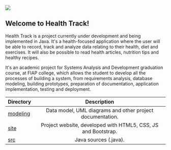 
![](https://i.ibb.co/9NqJ25z/logo1.png)





## Welcome to Health Track!

Health Track is a project currently under development and being implemented in Java. It's a health-focused application where the user will be able to record, track and analyze data relating to their health, diet and exercises. It will also be possible to read health articles, nutrition tips and healthy recipes.

It's an academic project for Systems Analysis and Development graduation course, at FIAP college, which allows the student to develop all the processes of building a system, from requirements analysis, database modeling, building prototypes, preparation of documentation, application implementation, testing and deployment.

| Directory                                                    |                         Description                          |
| ------------------------------------------------------------ | :----------------------------------------------------------: |
| [modeling](https://github.com/mmportella/health-track/tree/master/modeling) |  Data model, UML diagrams and other project documentation.   |
| [site](https://github.com/mmportella/health-track/tree/master/site) | Project website, developed with HTML5, CSS, JS and Bootstrap. |
| [src](https://github.com/mmportella/health-track/tree/master/src) |                    Java sources (.java).                     |

